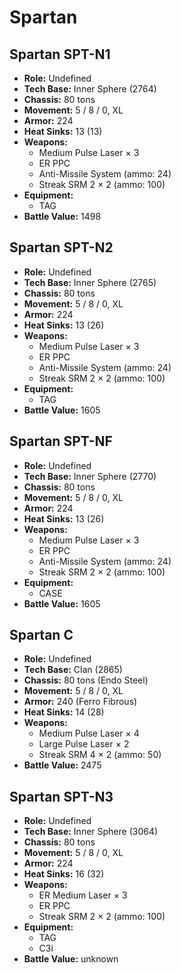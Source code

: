 # Spartan
## Spartan SPT-N1
- **Role:** Undefined
- **Tech Base:** Inner Sphere (2764)
- **Chassis:** 80 tons
- **Movement:** 5 / 8 / 0, XL
- **Armor:** 224
- **Heat Sinks:** 13 (13)
- **Weapons:**
  - Medium Pulse Laser × 3
  - ER PPC
  - Anti-Missile System (ammo: 24)
  - Streak SRM 2 × 2 (ammo: 100)
- **Equipment:**
  - TAG
- **Battle Value:** 1498

## Spartan SPT-N2
- **Role:** Undefined
- **Tech Base:** Inner Sphere (2765)
- **Chassis:** 80 tons
- **Movement:** 5 / 8 / 0, XL
- **Armor:** 224
- **Heat Sinks:** 13 (26)
- **Weapons:**
  - Medium Pulse Laser × 3
  - ER PPC
  - Anti-Missile System (ammo: 24)
  - Streak SRM 2 × 2 (ammo: 100)
- **Equipment:**
  - TAG
- **Battle Value:** 1605

## Spartan SPT-NF
- **Role:** Undefined
- **Tech Base:** Inner Sphere (2770)
- **Chassis:** 80 tons
- **Movement:** 5 / 8 / 0, XL
- **Armor:** 224
- **Heat Sinks:** 13 (26)
- **Weapons:**
  - Medium Pulse Laser × 3
  - ER PPC
  - Anti-Missile System (ammo: 24)
  - Streak SRM 2 × 2 (ammo: 100)
- **Equipment:**
  - CASE
- **Battle Value:** 1605

## Spartan C
- **Role:** Undefined
- **Tech Base:** Clan (2865)
- **Chassis:** 80 tons (Endo Steel)
- **Movement:** 5 / 8 / 0, XL
- **Armor:** 240 (Ferro Fibrous)
- **Heat Sinks:** 14 (28)
- **Weapons:**
  - Medium Pulse Laser × 4
  - Large Pulse Laser × 2
  - Streak SRM 4 × 2 (ammo: 50)
- **Battle Value:** 2475

## Spartan SPT-N3
- **Role:** Undefined
- **Tech Base:** Inner Sphere (3064)
- **Chassis:** 80 tons
- **Movement:** 5 / 8 / 0, XL
- **Armor:** 224
- **Heat Sinks:** 16 (32)
- **Weapons:**
  - ER Medium Laser × 3
  - ER PPC
  - Streak SRM 2 × 2 (ammo: 100)
- **Equipment:**
  - TAG
  - C3i
- **Battle Value:** unknown

